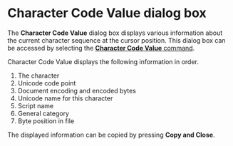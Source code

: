 # Character Code Value dialog box

The **Character Code Value** dialog box displays various information about the current character sequence at the cursor position. This dialog box can be accessed by selecting the [**Character Code Value** command](../../cmd/view/watch_char_code).

Character Code Value displays the following information in order.

1. The character
2. Unicode code point
3. Document encoding and encoded bytes
4. Unicode name for this character
5. Script name
6. General category
7. Byte position in file

The displayed information can be copied by pressing **Copy and Close**.

